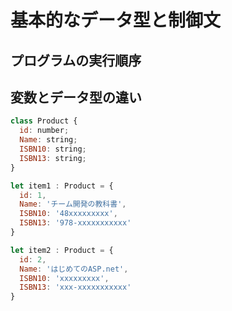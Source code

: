 # 基本的なデータ型と制御文
## プログラムの実行順序

## 変数とデータ型の違い

```js
class Product {
  id: number;
  Name: string;
  ISBN10: string;
  ISBN13: string;
}

let item1 : Product = {
  id: 1,
  Name: 'チーム開発の教科書',
  ISBN10: '48xxxxxxxxx',
  ISBN13: '978-xxxxxxxxxxx'
}

let item2 : Product = {
  id: 2, 
  Name: 'はじめてのASP.net',
  ISBN10: 'xxxxxxxxx',
  ISBN13: 'xxx-xxxxxxxxxxx'
}
```

